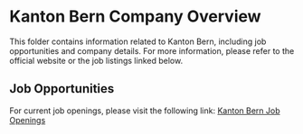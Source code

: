 # Kanton Bern Company Overview

This folder contains information related to Kanton Bern, including job opportunities and company details. For more information, please refer to the official website or the job listings linked below.

## Job Opportunities

For current job openings, please visit the following link: [Kanton Bern Job Openings](https://www.jobs.sites.be.ch/de/start/jobs/jobs-fuer-berufserfahrene-berufseinsteigende-und-studierende.html)